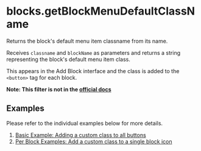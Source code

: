 # blocks.getBlockMenuDefaultClassName

Returns the block's default menu item classname from its name.

Receives `classname` and `blockName` as parameters and returns a string representing the block's default menu item class.

This appears in the Add Block interface and the class is added to the `<button>` tag for each block.

**Note: This filter is not in the [official docs](https://wordpress.org/gutenberg/handbook/designers-developers/developers/filters/block-filters/)**
## Examples

Please refer to the individual examples below for more details.

1. [Basic Example: Adding a custom class to all buttons ](./examples/basic)
2. [Per Block Examples: Add a custom class to a single block icon](./examples/per-block)
